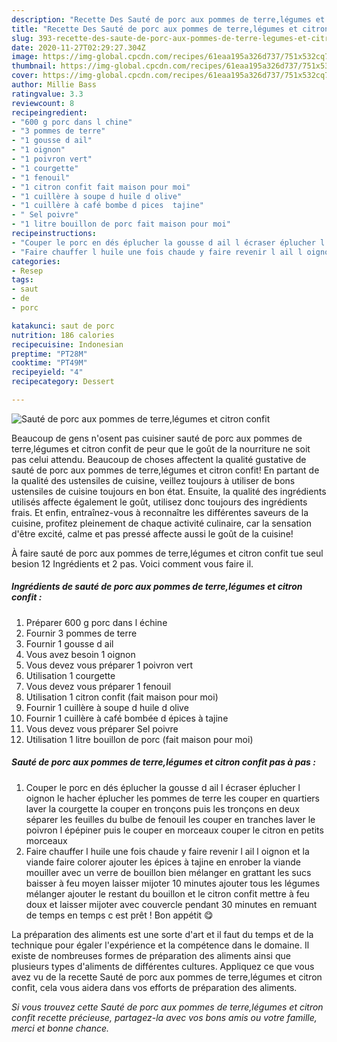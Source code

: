 ```yaml
---
description: "Recette Des Sauté de porc aux pommes de terre,légumes et citron confit"
title: "Recette Des Sauté de porc aux pommes de terre,légumes et citron confit"
slug: 393-recette-des-saute-de-porc-aux-pommes-de-terre-legumes-et-citron-confit
date: 2020-11-27T02:29:27.304Z
image: https://img-global.cpcdn.com/recipes/61eaa195a326d737/751x532cq70/saute-de-porc-aux-pommes-de-terrelegumes-et-citron-confit-photo-principale-de-la-recette.jpg
thumbnail: https://img-global.cpcdn.com/recipes/61eaa195a326d737/751x532cq70/saute-de-porc-aux-pommes-de-terrelegumes-et-citron-confit-photo-principale-de-la-recette.jpg
cover: https://img-global.cpcdn.com/recipes/61eaa195a326d737/751x532cq70/saute-de-porc-aux-pommes-de-terrelegumes-et-citron-confit-photo-principale-de-la-recette.jpg
author: Millie Bass
ratingvalue: 3.3
reviewcount: 8
recipeingredient:
- "600 g porc dans l chine"
- "3 pommes de terre"
- "1 gousse d ail"
- "1 oignon"
- "1 poivron vert"
- "1 courgette"
- "1 fenouil"
- "1 citron confit fait maison pour moi"
- "1 cuillère à soupe d huile d olive"
- "1 cuillère à café bombe d pices  tajine"
- " Sel poivre"
- "1 litre bouillon de porc fait maison pour moi"
recipeinstructions:
- "Couper le porc en dés éplucher la gousse d ail l écraser éplucher l oignon le hacher éplucher les pommes de terre les couper en quartiers laver la courgette la couper en tronçons puis les tronçons en deux séparer les feuilles du bulbe de fenouil les couper en tranches laver le poivron l épépiner puis le couper en morceaux couper le citron en petits morceaux"
- "Faire chauffer l huile une fois chaude y faire revenir l ail l oignon et la viande faire colorer ajouter les épices à tajine en enrober la viande mouiller avec un verre de bouillon bien mélanger en grattant les sucs baisser à feu moyen laisser mijoter 10 minutes ajouter tous les légumes mélanger ajouter le restant du bouillon et le citron confit mettre à feu doux et laisser mijoter avec couvercle pendant 30 minutes en remuant de temps en temps c est prêt ! Bon appétit 😋"
categories:
- Resep
tags:
- saut
- de
- porc

katakunci: saut de porc 
nutrition: 186 calories
recipecuisine: Indonesian
preptime: "PT28M"
cooktime: "PT49M"
recipeyield: "4"
recipecategory: Dessert

---
```



![Sauté de porc aux pommes de terre,légumes et citron confit](https://img-global.cpcdn.com/recipes/61eaa195a326d737/751x532cq70/saute-de-porc-aux-pommes-de-terrelegumes-et-citron-confit-photo-principale-de-la-recette.jpg)

Beaucoup de gens n'osent pas cuisiner sauté de porc aux pommes de terre,légumes et citron confit de peur que le goût de la nourriture ne soit pas celui attendu. Beaucoup de choses affectent la qualité gustative de sauté de porc aux pommes de terre,légumes et citron confit! En partant de la qualité des ustensiles de cuisine, veillez toujours à utiliser de bons ustensiles de cuisine toujours en bon état. Ensuite, la qualité des ingrédients utilisés affecte également le goût, utilisez donc toujours des ingrédients frais. Et enfin, entraînez-vous à reconnaître les différentes saveurs de la cuisine, profitez pleinement de chaque activité culinaire, car la sensation d'être excité, calme et pas pressé affecte aussi le goût de la cuisine!

<!--inarticleads1-->

À faire sauté de porc aux pommes de terre,légumes et citron confit tue seul besion 12 Ingrédients et 2 pas. Voici comment vous faire il.

##### Ingrédients de sauté de porc aux pommes de terre,légumes et citron confit :

1. Préparer 600 g porc dans l échine
1. Fournir 3 pommes de terre
1. Fournir 1 gousse d ail
1. Vous avez besoin 1 oignon
1. Vous devez vous préparer 1 poivron vert
1. Utilisation 1 courgette
1. Vous devez vous préparer 1 fenouil
1. Utilisation 1 citron confit (fait maison pour moi)
1. Fournir 1 cuillère à soupe d huile d olive
1. Fournir 1 cuillère à café bombée d épices à tajine
1. Vous devez vous préparer  Sel poivre
1. Utilisation 1 litre bouillon de porc (fait maison pour moi)




<!--inarticleads2-->

##### Sauté de porc aux pommes de terre,légumes et citron confit pas à pas :

1. Couper le porc en dés éplucher la gousse d ail l écraser éplucher l oignon le hacher éplucher les pommes de terre les couper en quartiers laver la courgette la couper en tronçons puis les tronçons en deux séparer les feuilles du bulbe de fenouil les couper en tranches laver le poivron l épépiner puis le couper en morceaux couper le citron en petits morceaux
1. Faire chauffer l huile une fois chaude y faire revenir l ail l oignon et la viande faire colorer ajouter les épices à tajine en enrober la viande mouiller avec un verre de bouillon bien mélanger en grattant les sucs baisser à feu moyen laisser mijoter 10 minutes ajouter tous les légumes mélanger ajouter le restant du bouillon et le citron confit mettre à feu doux et laisser mijoter avec couvercle pendant 30 minutes en remuant de temps en temps c est prêt ! Bon appétit 😋




<!--inarticleads1-->

<p>
La préparation des aliments est une sorte d'art et il faut du temps et de la technique pour égaler l'expérience et la compétence dans le domaine. Il existe de nombreuses formes de préparation des aliments ainsi que plusieurs types d'aliments de différentes cultures. Appliquez ce que vous avez vu de la recette Sauté de porc aux pommes de terre,légumes et citron confit, cela vous aidera dans vos efforts de préparation des aliments.
</p>

<p>
<i>Si vous trouvez cette Sauté de porc aux pommes de terre,légumes et citron confit recette précieuse, partagez-la avec vos bons amis ou votre famille, merci et bonne chance.</i>
</p>
